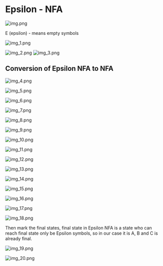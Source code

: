 # Epsilon - NFA

![img.png](../images/Expsilon%20NFA/Epsilon%20NFA%201.png)

E (epsilon) - means empty symbols

![img_1.png](../images/Expsilon%20NFA/Epsilon%20NFA%202.png)

![img_2.png](../images/Expsilon%20NFA/Epsilon%20NFA%203.png)
![img_3.png](../images/Expsilon%20NFA/Epsilon%20NFA%204.png)

## Conversion of Epsilon NFA to NFA

![img_4.png](../images/Expsilon%20NFA/Epsilon%20NFA%205.png)

![img_5.png](../images/Expsilon%20NFA/Epsilon%20NFA%206.png)

![img_6.png](../images/Expsilon%20NFA/Epsilon%20NFA%207.png)

![img_7.png](../images/Expsilon%20NFA/Epsilon%20NFA%208.png)

![img_8.png](../images/Expsilon%20NFA/Epsilon%20NFA%209.png)

![img_9.png](../images/Expsilon%20NFA/Epsilon%20NFA%2010.png)

![img_10.png](../images/Expsilon%20NFA/Epsilon%20NFA%2011.png)

![img_11.png](../images/Expsilon%20NFA/Epsilon%20NFA%2012.png)

![img_12.png](../images/Expsilon%20NFA/Epsilon%20NFA%2013.png)

![img_13.png](../images/Expsilon%20NFA/Epsilon%20NFA%2014.png)

![img_14.png](../images/Expsilon%20NFA/Epsilon%20NFA%2015.png)

![img_15.png](../images/Expsilon%20NFA/Epsilon%20NFA%2016.png)

![img_16.png](../images/Expsilon%20NFA/Epsilon%20NFA%2017.png)

![img_17.png](../images/Expsilon%20NFA/Epsilon%20NFA%2018.png)

![img_18.png](../images/Expsilon%20NFA/Epsilon%20NFA%2019.png)

Then mark the final states, final state in Epsilon NFA is a state who can reach final state
only be Epsilon symbols, so in our case it is A, B and C is already final.

![img_19.png](../images/Expsilon%20NFA/Epsilon%20NFA%2020.png)

![img_20.png](../images/Expsilon%20NFA/Epsilon%20NFA%2021.png)
